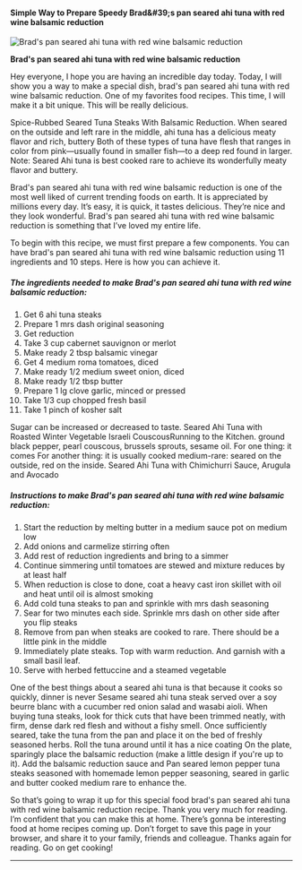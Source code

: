             

#### Simple Way to Prepare Speedy Brad&amp;#39;s pan seared ahi tuna with red wine balsamic reduction

![Brad's pan seared ahi tuna with red wine balsamic reduction](https://img-global.cpcdn.com/recipes/4835749559009280/751x532cq70/brads-pan-seared-ahi-tuna-with-red-wine-balsamic-reduction-recipe-main-photo.jpg)

**Brad's pan seared ahi tuna with red wine balsamic reduction**

Hey everyone, I hope you are having an incredible day today. Today, I will show you a way to make a special dish, brad's pan seared ahi tuna with red wine balsamic reduction. One of my favorites food recipes. This time, I will make it a bit unique. This will be really delicious.

Spice-Rubbed Seared Tuna Steaks With Balsamic Reduction. When seared on the outside and left rare in the middle, ahi tuna has a delicious meaty flavor and rich, buttery Both of these types of tuna have flesh that ranges in color from pink—usually found in smaller fish—to a deep red found in larger. Note: Seared Ahi tuna is best cooked rare to achieve its wonderfully meaty flavor and buttery.

Brad's pan seared ahi tuna with red wine balsamic reduction is one of the most well liked of current trending foods on earth. It is appreciated by millions every day. It’s easy, it is quick, it tastes delicious. They’re nice and they look wonderful. Brad's pan seared ahi tuna with red wine balsamic reduction is something that I’ve loved my entire life.

To begin with this recipe, we must first prepare a few components. You can have brad's pan seared ahi tuna with red wine balsamic reduction using 11 ingredients and 10 steps. Here is how you can achieve it.

##### The ingredients needed to make Brad's pan seared ahi tuna with red wine balsamic reduction:

1.  Get 6 ahi tuna steaks
2.  Prepare 1 mrs dash original seasoning
3.  Get reduction
4.  Take 3 cup cabernet sauvignon or merlot
5.  Make ready 2 tbsp balsamic vinegar
6.  Get 4 medium roma tomatoes, diced
7.  Make ready 1/2 medium sweet onion, diced
8.  Make ready 1/2 tbsp butter
9.  Prepare 1 lg clove garlic, minced or pressed
10.  Take 1/3 cup chopped fresh basil
11.  Take 1 pinch of kosher salt

Sugar can be increased or decreased to taste. Seared Ahi Tuna with Roasted Winter Vegetable Israeli CouscousRunning to the Kitchen. ground black pepper, pearl couscous, brussels sprouts, sesame oil. For one thing: it comes For another thing: it is usually cooked medium-rare: seared on the outside, red on the inside. Seared Ahi Tuna with Chimichurri Sauce, Arugula and Avocado

##### Instructions to make Brad's pan seared ahi tuna with red wine balsamic reduction:

1.  Start the reduction by melting butter in a medium sauce pot on medium low
2.  Add onions and carmelize stirring often
3.  Add rest of reduction ingredients and bring to a simmer
4.  Continue simmering until tomatoes are stewed and mixture reduces by at least half
5.  When reduction is close to done, coat a heavy cast iron skillet with oil and heat until oil is almost smoking
6.  Add cold tuna steaks to pan and sprinkle with mrs dash seasoning
7.  Sear for two minutes each side. Sprinkle mrs dash on other side after you flip steaks
8.  Remove from pan when steaks are cooked to rare. There should be a little pink in the middle
9.  Immediately plate steaks. Top with warm reduction. And garnish with a small basil leaf.
10.  Serve with herbed fettuccine and a steamed vegetable

One of the best things about a seared ahi tuna is that because it cooks so quickly, dinner is never Sesame seared ahi tuna steak served over a soy beurre blanc with a cucumber red onion salad and wasabi aioli. When buying tuna steaks, look for thick cuts that have been trimmed neatly, with firm, dense dark red flesh and without a fishy smell. Once sufficiently seared, take the tuna from the pan and place it on the bed of freshly seasoned herbs. Roll the tuna around until it has a nice coating On the plate, sparingly place the balsamic reduction (make a little design if you're up to it). Add the balsamic reduction sauce and Pan seared lemon pepper tuna steaks seasoned with homemade lemon pepper seasoning, seared in garlic and butter cooked medium rare to enhance the.

So that’s going to wrap it up for this special food brad's pan seared ahi tuna with red wine balsamic reduction recipe. Thank you very much for reading. I’m confident that you can make this at home. There’s gonna be interesting food at home recipes coming up. Don’t forget to save this page in your browser, and share it to your family, friends and colleague. Thanks again for reading. Go on get cooking!

* * *